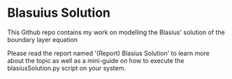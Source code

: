 # Blasuius Solution
This Github repo contains my work on modelling the Blasius' solution of the boundary layer equation

Please read the report named '(Report) Blasius Solution' to learn more about the topic as well as a mini-guide on how to execute the blasiusSolution.py script on your system.
